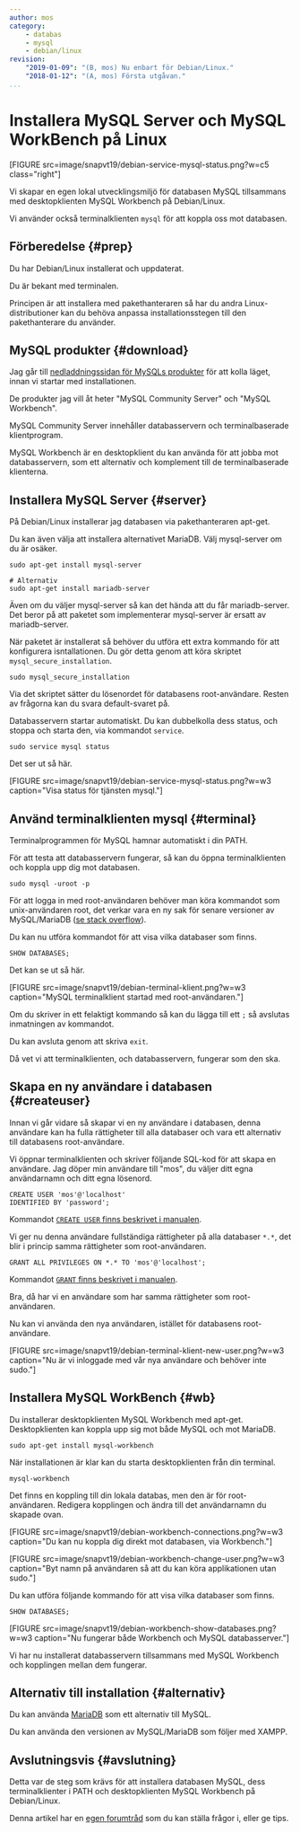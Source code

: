 ```yaml
---
author: mos
category:
    - databas
    - mysql
    - debian/linux
revision:
    "2019-01-09": "(B, mos) Nu enbart för Debian/Linux."
    "2018-01-12": "(A, mos) Första utgåvan."
...
```

Installera MySQL Server och MySQL WorkBench på Linux
==================================

[FIGURE src=image/snapvt19/debian-service-mysql-status.png?w=c5 class="right"]

Vi skapar en egen lokal utvecklingsmiljö för databasen MySQL tillsammans med desktopklienten MySQL Workbench på Debian/Linux.

Vi använder också terminalklienten `mysql` för att koppla oss mot databasen.

<!--more-->



Förberedelse {#prep}
--------------------------------------

Du har Debian/Linux installerat och uppdaterat.

Du är bekant med terminalen.

Principen är att installera med pakethanteraren så har du andra Linux-distributioner kan du behöva anpassa installationsstegen till den pakethanterare du använder.



MySQL produkter {#download}
--------------------------------------

Jag går till [nedladdningssidan för MySQLs produkter](https://dev.mysql.com/downloads/) för att kolla läget, innan vi startar med installationen.

De produkter jag vill åt heter "MySQL Community Server" och "MySQL Workbench". 

MySQL Community Server innehåller databasservern och terminalbaserade klientprogram.

MySQL Workbench är en desktopklient du kan använda för att jobba mot databasservern, som ett alternativ och komplement till de terminalbaserade klienterna.



Installera MySQL Server {#server}
--------------------------------------

På Debian/Linux installerar jag databasen via pakethanteraren apt-get.

Du kan även välja att installera alternativet MariaDB. Välj mysql-server om du är osäker.

```text
sudo apt-get install mysql-server

# Alternativ
sudo apt-get install mariadb-server
```

Även om du väljer mysql-server så kan det hända att du får mariadb-server. Det beror på att paketet som implementerar mysql-server är ersatt av mariadb-server.

När paketet är installerat så behöver du utföra ett extra kommando för att konfigurera isntallationen. Du gör detta genom att köra skriptet `mysql_secure_installation`.

```text
sudo mysql_secure_installation
```

Via det skriptet sätter du lösenordet för databasens root-användare. Resten av frågorna kan du svara default-svaret på.

Databasservern startar automatiskt. Du kan dubbelkolla dess status, och stoppa och starta den, via kommandot `service`.

```text
sudo service mysql status
```

Det ser ut så här.

[FIGURE src=image/snapvt19/debian-service-mysql-status.png?w=w3 caption="Visa status för tjänsten mysql."]



Använd terminalklienten mysql {#terminal}
--------------------------------------

Terminalprogrammen för MySQL hamnar automatiskt i din PATH.

För att testa att databasservern fungerar, så kan du öppna terminalklienten och koppla upp dig mot databasen.

```text
sudo mysql -uroot -p
```

För att logga in med root-användaren behöver man köra kommandot som unix-användaren root, det verkar vara en ny sak för senare versioner av MySQL/MariaDB ([se stack overflow](https://stackoverflow.com/a/35748657)).

Du kan nu utföra kommandot för att visa vilka databaser som finns.

```
SHOW DATABASES;
```

Det kan se ut så här.

[FIGURE src=image/snapvt19/debian-terminal-klient.png?w=w3 caption="MySQL terminalklient startad med root-användaren."]

Om du skriver in ett felaktigt kommando så kan du lägga till ett `;` så avslutas inmatningen av kommandot.

Du kan avsluta genom att skriva `exit`.

Då vet vi att terminalklienten, och databasservern, fungerar som den ska.



Skapa en ny användare i databasen {#createuser}
--------------------------------------

Innan vi går vidare så skapar vi en ny användare i databasen, denna användare kan ha fulla rättigheter till alla databaser och vara ett alternativ till databasens root-användare.

Vi öppnar terminalklienten och skriver följande SQL-kod för att skapa en användare. Jag döper min användare till "mos", du väljer ditt egna användarnamn och ditt egna lösenord.

```text
CREATE USER 'mos'@'localhost'
IDENTIFIED BY 'password';
```

Kommandot [`CREATE USER` finns beskrivet i manualen](https://dev.mysql.com/doc/refman/8.0/en/create-user.html).

Vi ger nu denna användare fullständiga rättigheter på alla databaser `*.*`, det blir i princip samma rättigheter som root-användaren.

```text
GRANT ALL PRIVILEGES ON *.* TO 'mos'@'localhost';
```

Kommandot [`GRANT` finns beskrivet i manualen](https://dev.mysql.com/doc/refman/8.0/en/grant.html).

Bra, då har vi en användare som har samma rättigheter som root-användaren.

Nu kan vi använda den nya användaren, istället för databasens root-användare.

[FIGURE src=image/snapvt19/debian-terminal-klient-new-user.png?w=w3 caption="Nu är vi inloggade med vår nya användare och behöver inte sudo."]



Installera MySQL WorkBench {#wb}
--------------------------------------

Du installerar desktopklienten MySQL Workbench med apt-get. Desktopklienten kan koppla upp sig mot både MySQL och mot MariaDB.

```text
sudo apt-get install mysql-workbench
```

När installationen är klar kan du starta desktopklienten från din terminal.

```text
mysql-workbench
```

Det finns en koppling till din lokala databas, men den är för root-användaren. Redigera kopplingen och ändra till det användarnamn du skapade ovan.

[FIGURE src=image/snapvt19/debian-workbench-connections.png?w=w3 caption="Du kan nu koppla dig direkt mot databasen, via Workbench."]

[FIGURE src=image/snapvt19/debian-workbench-change-user.png?w=w3 caption="Byt namn på användaren så att du kan köra applikationen utan sudo."]

Du kan utföra följande kommando för att visa vilka databaser som finns.

```
SHOW DATABASES;
```

[FIGURE src=image/snapvt19/debian-workbench-show-databases.png?w=w3 caption="Nu fungerar både Workbench och MySQL databasserver."]

Vi har nu installerat databasservern tillsammans med MySQL Workbench och kopplingen mellan dem fungerar.



Alternativ till installation {#alternativ}
--------------------------------------

Du kan använda [MariaDB](https://mariadb.org/download/) som ett alternativ till MySQL.

Du kan använda den versionen av MySQL/MariaDB som följer med XAMPP.



Avslutningsvis {#avslutning}
--------------------------------------

Detta var de steg som krävs för att installera databasen MySQL, dess terminalklienter i PATH och desktopklienten MySQL Workbench på Debian/Linux.

Denna artikel har en [egen forumtråd](t/7236) som du kan ställa frågor i, eller ge tips.
